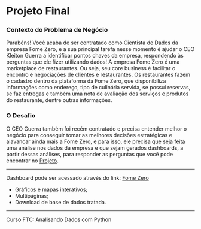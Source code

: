 # Projeto Final

### Contexto do Problema de Negócio

Parabéns! Você acaba de ser contratado como Cientista de Dados da empresa
Fome Zero, e a sua principal tarefa nesse momento é ajudar o CEO Kleiton Guerra
a identificar pontos chaves da empresa, respondendo às perguntas que ele fizer
utilizando dados!
A empresa Fome Zero é uma marketplace de restaurantes. Ou seja, seu core
business é facilitar o encontro e negociações de clientes e restaurantes. Os
restaurantes fazem o cadastro dentro da plataforma da Fome Zero, que disponibiliza
informações como endereço, tipo de culinária servida, se possui reservas, se faz
entregas e também uma nota de avaliação dos serviços e produtos do restaurante,
dentre outras informações.

### O Desafio

O CEO Guerra também foi recém contratado e precisa entender melhor o negócio
para conseguir tomar as melhores decisões estratégicas e alavancar ainda mais a
Fome Zero, e para isso, ele precisa que seja feita uma análise nos dados da
empresa e que sejam gerados dashboards, a partir dessas análises, para responder
as perguntas que você pode encontrar no [Projeto](https://github.com/marcelorissids/ftc_pa/blob/main/projeto_final.pdf).

__________________________________________

Dashboard pode ser acessado através do link: [Fome Zero](https://marcelorissids-ftc-pa.streamlit.app/)

* Gráficos e mapas interativos;
* Multipáginas;
* Download de base de dados tratada.

__________________________________________

Curso FTC: Analisando Dados com Python
